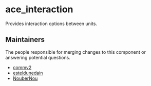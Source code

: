 ace_interaction
===============

Provides interaction options between units.


## Maintainers

The people responsible for merging changes to this component or answering potential questions.

- [commy2](https://github.com/commy2)
- [esteldunedain](https://github.com/esteldunedain)
- [NouberNou](https://github.com/NouberNou)
